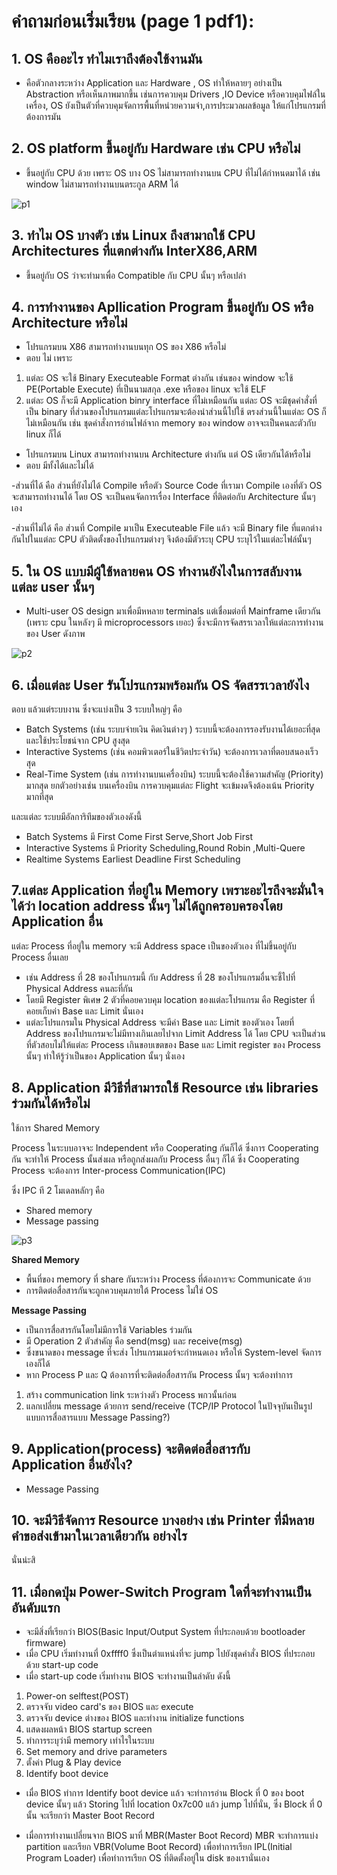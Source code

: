 # คำถามก่อนเริ่มเรียน (page 1 pdf1):
## **1. OS คืออะไร ทำไมเราถึงต้องใช้งานมัน**

- คือตัวกลางระหว่าง Application และ Hardware ,
OS ทำให้หลายๆ อย่างเป็น Abstraction หรือเห็นภาพมากขึ้น เช่นการควบคุม Drivers ,IO Device หรือควบคุมไฟล์ในเครื่อง,
OS ยังเป็นตัวที่ควบคุมจัดการพื้นที่หน่วยความจำ,การประมวลผลข้อมูล ให้แก่โปรแกรมที่ต้องการมัน 

## **2. OS platform ขึ้นอยู่กับ Hardware เช่น CPU หรือไม่**
- ขึ้นอยู่กับ CPU ด้วย เพราะ OS บาง OS ไม่สามารถทำงานบน CPU ที่ไม่ได้กำหนดมาได้ เช่น window ไม่สามารถทำงานบนตระกูล ARM ได้

![p1](./p1.png)

## **3. ทำไม OS บางตัว เช่น Linux ถึงสามาถใช้ CPU Architectures ที่แตกต่างกัน InterX86,ARM**
- ขึ้นอยู่กับ OS ว่าจะทำมาเพื่อ Compatible กับ CPU นั้นๆ หรือเปล่า 

## **4. การทำงานของ Apllication Program ขึ้นอยู่กับ OS หรือ Architecture หรือไม่**

- โปรแกรมบน X86 สามารถทำงานบนทุก OS ของ X86 หรือไม่ 
- ตอบ ไม่ เพราะ 
1) แต่ละ OS จะใช้ Binary Executeable Format ต่างกัน เช่นของ window จะใช้ PE(Portable Execute) ที่เป็นนามสกุล .exe หรือของ linux จะใช้ ELF 
2) แต่ละ OS ก็จะมี Application binry interface ที่ไม่เหมือนกัน แต่ละ OS จะมีชุดคำสั่งที่เป็น binary ที่ส่วนของโปรแกรมแต่ละโปรแกรมจะต้องนำส่วนนี้ไปใช้ ตรงส่วนนี้ในแต่ละ OS ก็ไม่เหมือนกัน เช่น ชุดคำสั่งการอ่านไฟล์จาก memory ของ window อาจจะเป็นคนละตัวกับ linux ก็ได้ 

- โปรแกรมบน Linux สามารถทำงานบน Architecture  ต่างกัน แต่ OS เดียวกันได้หรือไม่
- ตอบ มีทั้งได้และไม่ได้ 

-ส่วนที่ได้ คือ ส่วนที่ยังไม่ได้ Compile หรือตัว Source Code ที่เรามา Compile เองที่ตัว OS จะสามารถทำงานได้ โดย OS จะเป็นคนจัดการเรื่อง Interface ที่ติดต่อกับ Architecture นั้นๆ เอง

-ส่วนที่ไม่ได้ คือ ส่วนที่ Compile มาเป็น Executeable File แล้ว จะมี Binary file ที่แตกต่างกันไปในแต่ละ CPU ตัวติดตั้งของโปรแกรมต่างๆ จึงต้องมีตัวระบุ CPU ระบุไว้ในแต่ละไฟล์นั้นๆ 


## **5. ใน OS แบบมีผู้ใช้หลายคน OS ทำงานยังไงในการสลับงานแต่ละ user นั้นๆ**

- Multi-user OS design มาเพื่อมีหหลาย terminals แต่เชื่อมต่อที่ Mainframe เดียวกัน (เพราะ cpu ในหลังๆ มี microprocessors เยอะ) ซึ่งจะมีการจัดสรรเวลาให้แต่ละการทำงานของ User ดังภาพ

![p2](./p2.jfif)

## **6. เมื่อแต่ละ User รันโปรแกรมพร้อมกัน OS จัดสรรเวลายังไง**

ตอบ แล้วแต่ระบบงาน ซึ่งจะแบ่งเป็น 3 ระบบใหญ่ๆ คือ
- Batch Systems (เช่น ระบบจ่ายเงิน คิดเงินต่างๆ ) ระบบนี้จะต้องการรองรับงานได้เยอะที่สุด และใช้ประโยชน์จาก CPU สูงสุด
- Interactive Systems (เช่น คอมพิวเตอร์ในชีวิตประจำวัน) จะต้องการเวลาที่ตอบสนองเร็วสุด
- Real-Time System (เช่น การทำงานบนเครื่องบิน) ระบบนี้จะต้องใช้ความสำคัญ (Priority) มากสุด ยกตัวอย่างเช่น บนเครื่องบิน การควบคุมแต่ละ Flight จะเข้มงดจึงต้องเน้น Priority มากที่สุด

และแต่ละ ระบบมีอัลการิทึมของตัวเองดังนี้
- Batch Systems มี First Come First Serve,Short Job First
- Interactive Systems มี Priority Scheduling,Round Robin ,Multi-Quere
- Realtime Systems Earliest Deadline First Scheduling

## **7.แต่ละ Application ที่อยู่ใน Memory เพราะอะไรถึงจะมั่นใจได้ว่า location address นั้นๆ ไม่ได้ถูกครอบครองโดย Application อื่น**

แต่ละ Process ที่อยู่ใน memory จะมี Address space เป็นของตัวเอง ที่ไม่ขึ้นอยู่กับ Process อื่นเลย 
- เช่น Address ที่ 28 ของโปรแกรมนี้ กับ Address ที่ 28 ของโปรแกรมอื่นจะชี้ไปที่ Physical Address คนละที่กัน
- โดยมี Register พิเศษ 2 ตัวที่คอยควบคุม location ของแต่ละโปรแกรม คือ Register ที่คอยเก็บค่า Base และ Limit นั่นเอง 
- แต่ละโปรแกรมใน Physical Address จะมีค่า Base และ Limit ของตัวเอง โดยที่ Address ของโปรแกรมจะไม่มีทางเกินเลยไปจาก Limit Address ได้
โดย CPU จะเป็นส่วนที่ตัวสอบไม่ให้แต่ละ Process เกินขอบเขตของ Base และ Limit register ของ Process นั้นๆ ทำให้รู้ว่าเป็นของ Application นั้นๆ นั่งเอง


## **8. Application มีวิธีที่สามารถใช้ Resource เช่น libraries ร่วมกันได้หรือไม่**
 
ใช้การ Shared Memory 

Process ในระบบอาจจะ Independent หรือ Cooperating กันก็ได้ ซึ่งการ Cooperating กัน จะทำให้ Process นั้นส่งผล หรือถูกส่งผลกับ Process อื่นๆ ก็ได้ ซึ่ง Cooperating Process จะต้องการ Inter-process Communication(IPC) 

ซึ่ง IPC ที 2 โมเดลหลักๆ คือ 
- Shared memory
- Message passing

![p3](./p3.png)

**Shared Memory**
- พื้นที่ของ memory ที่ share กันระหว่าง Process ที่ต้องการจะ Communicate ด้วย
- การติดต่อสื่อสารกันจะถูกควบคุมภายใต้ Process ไม่ใช่ OS

**Message Passing**
- เป็นการสื่อสารกันโดยไม่มีการใช้ Variables ร่วมกัน 
- มี Operation 2 ตัวสำคัญ คือ send(msg) และ receive(msg)
- ซึ่งขนาดของ message ที่จะส่ง โปรแกรมเมอร์จะกำหนดเอง หรือให้ System-level จัดการเองก็ได้
- หาก Process P และ Q ต้องการที่จะติดต่อสื่อสารกัน Process นั้นๆ จะต้องทำการ
1. สร้าง communication link ระหว่างตัว Process พกวนั้นก่อน
2. แลกเปลี่ยน message ด้วยการ send/receive 
(TCP/IP Protocol ในปัจจุบันเป็นรูปแบบการสื่อสารแบบ Message Passing?)


## **9. Application(process) จะติดต่อสื่อสารกับ Application อื่นยังไง?**

- Message Passing

## **10. จะมีวิธีจัดการ Resource บางอย่าง เช่น Printer ที่มีหลายคำขอส่งเข้ามาในเวลาเดียวกัน อย่างไร**

นั่นน่ะสิ

## **11. เมื่อกดปุ่ม Power-Switch Program ใดที่จะทำงานเป็นอันดับแรก**

- จะมีสิ่งที่เรียกว่า BIOS(Basic Input/Output System ที่ประกอบด้วย bootloader firmware)
- เมื่อ CPU เริ่มทำงานที่ 0xffff0 ซึ่งเป็นตำแหน่งที่จะ jump ไปยังชุดคำสั่ง BIOS ที่ประกอบด้วย start-up code
- เมื่อ start-up code เริ่มทำงาน BIOS จะทำงานเป็นลำดับ ดังนี้
1. Power-on selftest(POST)
2. ตรวจจับ video card's ของ BIOS และ execute 
3. ตรวจจับ device ต่างของ BIOS และทำงาน initialize functions
4. แสดงผลหน้า BIOS startup screen
5. ทำการระบุว่ามี memory เท่าไรในระบบ
6. Set memory and drive parameters
7. ตั้งค่า Plug & Play device
8. Identify boot device
- เมื่อ BIOS ทำการ Identify boot device แล้ว จะทำการอ่าน Block ที่ 0 ของ boot device นั้นๆ แล้ว Storing ไปที่ location 0x7c00 แล้ว jump ไปที่นั่น, ซึ่ง Block ที่ 0 นั้น จะเรียกว่า Master Boot Record

- เมื่อการทำงานเปลี่ยนจาก BIOS มาที่ MBR(Master Boot Record) MBR จะทำการแบ่ง partition และเรียก VBR(Volume Boot Record) เพื่อทำการเรียก IPL(Initial Program Loader) เพื่อทำการเรียก OS ที่ติดตั้งอยู่ใน disk ของเรานั่นเอง





